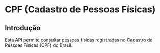 # CPF (Cadastro de Pessoas Físicas)

## Introdução

Esta API permite consultar pessoas físicas registradas no Cadastro de Pessoas
Físicas (CPF) do Brasil.
